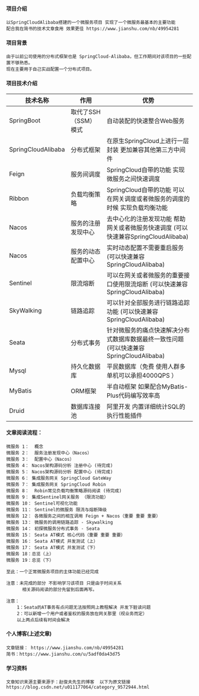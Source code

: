 #### 项目介绍
    以SpringCloudAlibaba搭建的一个微服务项目 实现了一个微服务最基本的主要功能  
    配合我在简书的技术文章食用 效果更佳 https://www.jianshu.com/nb/49954281

#### 项目背景
    由于以前公司使用的分布式框架也是 SpringCloud-Alibaba，但工作期间对该项目的一些配置不够熟悉。
    现在主要用于自己实战配置一个分布式项目。

#### 项目技术介绍
 | 技术名称 | 作用 | 优势 |
 | --- | --- | --- |
 | SpringBoot | 取代了SSH（SSM）模式 | 自动装配的快速整合Web服务 |
 | SpringCloudAlibaba | 分布式框架 | 在原生SpringCloud上进行一层封装 更加兼容其他第三方中间件 |
 | Feign | 服务间调度 | SpringCloud自带的功能 实现微服务之间快速调度 |
 | Ribbon | 负载均衡策略 | SpringCloud自带的功能 可以在网关调度或者微服务的调度的时候 实现负载均衡功能  |
 | Nacos | 服务的注册发现中心 | 去中心化的注册发现功能 帮助网关或者微服务快速调度 (可以快速兼容SpringCloudAlibaba) |
 | Nacos | 服务的动态配置中心 | 实时动态配置不需要重启服务(可以快速兼容SpringCloudAlibaba) |
 | Sentinel | 限流熔断 | 可以在网关或者微服务的重要接口使用限流熔断  (可以快速兼容SpringCloudAlibaba)  |
 | SkyWalking | 链路追踪 | 可以针对全部服务进行链路追踪功能  (可以快速兼容SpringCloudAlibaba)  |
 | Seata | 分布式事务 | 针对微服务的痛点快速解决分布式数据库数据最终一致性问题 (可以快速兼容SpringCloudAlibaba)  |
 | Mysql | 持久化数据库 | 平民数据库（免费 使用人群多 单机可以承担4000QPS ）  |
 | MyBatis | ORM框架 | 半自动框架 如果配合MyBatis-Plus代码编写效率高  |
 | Druid| 数据库连接池 | 阿里开发 内置详细统计SQL的执行性能插件  |      
 
#### 文章阅读流程：      
    微服务 1：  概念       
    微服务 2：  服务注册发现中心（Nacos）
    微服务 3：  配置中心（Nacos）
    微服务 4： Nacos架构源码分析 注册中心 (待完成)
    微服务 5： Nacos架构源码分析 配置中心 (待完成)
    微服务 6： 集成服务网关 SpringCloud GateWay
    微服务 7： 集成服务网关 SpringCloud Robin
    微服务 8：  Robin常见负载均衡策略源码阅读 (待完成)
    微服务 9： 集成Sentinel网关服务 （限流功能）
    微服务 10： Sentinel可视化功能 
    微服务 11： Sentinel的微服务 限流与熔断降级
    微服务 12： 各微服务之间的相互调用 Feign + Nacos（重要 重要 重要）
    微服务 13： 微服务的调用链路追踪 - Skywalking
    微服务 14： 初探微服务分布式事务 - Seata 
    微服务 15： Seata AT模式 核心代码（重要 重要 重要）
    微服务 16： Seata AT模式 并发测试（上）
    微服务 17： Seata AT模式 并发测试（下）
    微服务 18：总览（上）
    微服务 19：总览（下）
    
    至此：一个正常微服务项目的主体功能已经完成
    
    注意：未完成的部分 不影响学习该项目 只是由于时间关系 
          相关源码阅读的部分先留到后面再写。
    
    注意：
        1：Seata的AT事务有点问题无法按照网上教程解决 并发下脏读问题
        2：可以新增一个用户或者鉴权的服务放在网关那里（视业务而定）
        以上两点后续有时间会解决
       
#### 个人博客(上述文章)
    文章链接： https://www.jianshu.com/nb/49954281
    简书：https://www.jianshu.com/u/5adf0da43d75
    

    
#### 学习资料
    文章知识来源主要来源于：赵俊夫先生的博客  以下为原文链接
    https://blog.csdn.net/u011177064/category_9572944.html       
